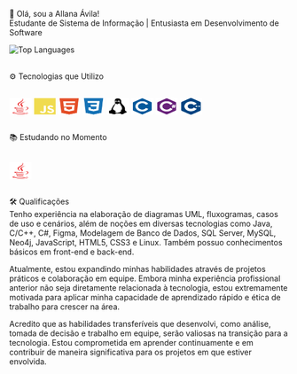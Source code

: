 👋 Olá, sou a Allana Ávila!
<br>
Estudante de Sistema de Informação | Entusiasta em Desenvolvimento de Software
<br>

<div>
    <img src="https://github-readme-stats.vercel.app/api/top-langs/?username=allanaavila&langs_count=8&layout=compact&theme=dracula" alt="Top Languages">
</div>
<br>

⚙️ Tecnologias que Utilizo
<br>
<div style="display: inline_block"><br>
  <img align="center" alt="allana-java" height="30" width="40" src="https://raw.githubusercontent.com/devicons/devicon/master/icons/java/java-plain.svg">
  <img align="center" alt="allana-javascript" height="30" width="40" src="https://raw.githubusercontent.com/devicons/devicon/master/icons/javascript/javascript-plain.svg">
  <img align="center" alt="allana-html5" height="30" width="40" src="https://raw.githubusercontent.com/devicons/devicon/master/icons/html5/html5-plain.svg">
  <img align="center" alt="allana-css3" height="30" width="40" src="https://raw.githubusercontent.com/devicons/devicon/master/icons/css3/css3-plain.svg">
  <img align="center" alt="allana-linux" height="30" width="40" src="https://raw.githubusercontent.com/devicons/devicon/master/icons/linux/linux-plain.svg">
  <img align="center" alt="allana-c" height="30" width="40" src="https://raw.githubusercontent.com/devicons/devicon/master/icons/c/c-plain.svg">
  <img align="center" alt="allana-csharp" height="30" width="40" src="https://raw.githubusercontent.com/devicons/devicon/master/icons/csharp/csharp-plain.svg">
  <img align="center" alt="allana-cplusplus" height="30" width="40" src="https://raw.githubusercontent.com/devicons/devicon/master/icons/cplusplus/cplusplus-plain.svg">
</div>
<br>

📚 Estudando no Momento
<br>
<div style="display: inline_block"><br>
  <img align="center" alt="allana-java" height="30" width="40" src="https://raw.githubusercontent.com/devicons/devicon/master/icons/java/java-plain.svg">
</div>
<br>

🛠️ Qualificações
<br>
Tenho experiência na elaboração de diagramas UML, fluxogramas, casos de uso e cenários, além de noções em diversas tecnologias como Java, C/C++, C#, Figma, Modelagem de Banco de Dados, SQL Server, MySQL, Neo4j, JavaScript, HTML5, CSS3 e Linux. Também possuo conhecimentos básicos em front-end e back-end.

Atualmente, estou expandindo minhas habilidades através de projetos práticos e colaboração em equipe. Embora minha experiência profissional anterior não seja diretamente relacionada à tecnologia, estou extremamente motivada para aplicar minha capacidade de aprendizado rápido e ética de trabalho para crescer na área.

Acredito que as habilidades transferíveis que desenvolvi, como análise, tomada de decisão e trabalho em equipe, serão valiosas na transição para a tecnologia. Estou comprometida em aprender continuamente e em contribuir de maneira significativa para os projetos em que estiver envolvida.
